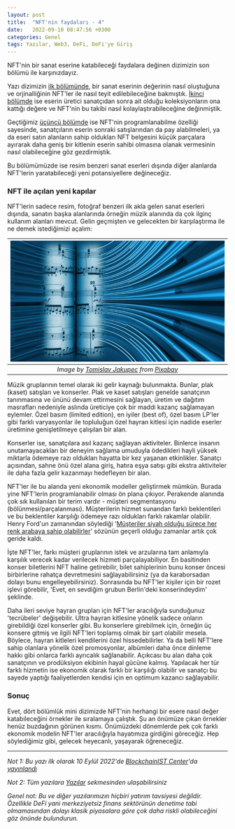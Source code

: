 ```yaml
---
layout: post
title:  "NFT'nin faydaları - 4"
date:   2022-09-10 08:47:56 +0300
categories: Genel
tags: Yazılar, Web3, DeFi, DeFi'ye Giriş
---
```


NFT'nin bir sanat eserine katabileceği faydalara değinen dizimizin son bölümü ile karşınızdayız. 

Yazı dizimizin [ilk bölümünde](/genel/2022/08/10/nftnin-faydalari-III.html), bir sanat eserinin değerinin nasıl oluştuğuna ve orjinalliğinin NFT'ler ile nasıl teyit edilebileceğine bakmıştık. [İkinci bölümde]() ise eserin üretici sanatçıdan sonra ait olduğu koleksiyonların ona kattığı değere ve NFT'nin bu takibi nasıl kolaylaştırabileceğine değinmiştik. 

Geçtiğimiz [üçüncü bölümde]() ise NFT'nin programlanabilme özelliği sayesinde, sanatçıların eserin sonraki satışlarından da pay alabilmeleri, ya da eseri satın alanların sahip oldukları NFT belgesini küçük parçalara ayırarak daha geniş bir kitlenin eserin sahibi olmasına olanak vermesinin nasıl olabileceğine göz gezdirmiştik.

Bu bölümümüzde ise resim benzeri sanat eserleri dışında diğer alanlarda NFT'lerin yaratabileceği yeni potansiyellere değineceğiz. 

### NFT ile açılan yeni kapılar

NFT'lerin sadece resim, fotoğraf benzeri ilk akla gelen sanat eserleri dışında, sanatın başka alanlarında örneğin müzik alanında da çok ilginç kullanım alanları mevcut. Gelin geçmişten ve gelecekten bir karşılaştırma ile ne demek istediğimizi açalım: 

|![notes](/assets/music-5110528_800.jpg)|
|:--:| 
| *Image by [Tomislav Jakupec](https://pixabay.com/users/tommyvideo-3092371/) from [Pixabay](https://pixabay.com/)*|

Müzik gruplarının temel olarak iki gelir kaynağı bulunmakta. Bunlar, plak (kaset) satışları ve konserler. Plak ve kaset satışları genelde sanatçının tanınmasına ve ününü devam ettirmesini sağlayan, üretim ve dağıtım masrafları nedeniyle aslında üreticiye çok bir maddi kazanç sağlamayan eylemler. Özel basım (limited edition), en iyiler (best of), özel basım LP'ler gibi farklı varyasyonlar ile topluluğun özel hayran kitlesi için nadide eserler üretimine genişletilmeye çalışılan bir alan. 

Konserler ise, sanatçılara asıl kazanç sağlayan aktiviteler. Binlerce insanın unutamayacakları bir deneyim sağlama umuduyla ödedikleri hayli yüksek miktarla ödemeye razı oldukları hayatta bir kez yaşanan etkinlikler. Sanatçı açısından, sahne önü özel alana giriş, hatıra eşya satışı gibi ekstra aktiviteler ile daha fazla gelir kazanmayı hedefleyen bir alan. 

NFT'ler ile bu alanda yeni ekonomik modeller geliştirmek mümkün. Burada yine NFT'lerin programlanabilir olması ön plana çıkıyor. Perakende alanında çok sık kullanılan bir terim vardır - müşteri segmentasyonu (bölünmesi/parçalanması). Müşterilerin hizmet sunandan farklı beklentileri ve bu beklentiler karşılığı ödemeye razı oldukları farklı rakamlar olabilir. Henry Ford'un zamanından söylediği '[Müşteriler siyah olduğu sürece her renk arabaya sahip olabilirler](https://www.goodreads.com/quotes/23494-any-customer-can-have-a-car-painted-any-colour-that)' sözünün geçerli olduğu zamanlar artık çok geride kaldı.  

İşte NFT'ler, farkı müşteri gruplarının istek ve arzularına tam anlamıyla karşılık verecek kadar verilecek hizmeti parçalayabiliyor. En basitinden konser biletlerini NFT haline getirebilir, bilet sahiplerinin bunu konser öncesi birbirlerine rahatça devretmesini sağlayabilirsiniz (ya da karaborsadan dolayı bunu engelleyebilirsiniz). Sonrasında bu NFT'ler kişiler için bir rozet işlevi görebilir, 'Evet, en sevdiğim grubun Berlin'deki konserindeydim' şeklinde.  

Daha ileri seviye hayran grupları için NFT'ler aracılığıyla sunduğunuz 'tecrübeler' değişebilir. Ultra hayran kitlesine yönelik sadece onların girebildiği özel konserler gibi. Bu konserlere girebilmek için, örneğin üç konsere gitmiş ve ilgili NFT'leri toplamış olmak bir şart olabilir mesela. Böylece, hayran kitleleri kendilerini özel hissedebilirler. Ya da belli NFT'lere sahip olanlara yönelik özel promosyonlar, albümleri daha önce dinleme hakkı gibi onlarca farklı ayrıcalık sağlanabilir. Açıkcası bu alan daha çok sanatçının ve prodüksiyon ekibinin hayal gücüne kalmış. Yapılacak her tür farklı hizmetin ise ekonomik olarak farklı bir karşılığı olabilir ve sanatçı bu sayede yaptığı faaliyetlerden kendisi için en optimum kazancı sağlayabilir. 

### Sonuç
Evet, dört bölümlük mini dizimizde NFT'nin herhangi bir esere nasıl değer katabileceğini örnekler ile sıralamaya çalıştık. Şu an önümüze çıkan örnekler henüz buzdağının görünen kısmı. Önümüzdeki dönemlerde pek çok farklı ekonomik modelin NFT'ler aracılığıyla hayatımıza girdiğini göreceğiz. Hep söylediğimiz gibi, gelecek heyecanlı, yaşayarak öğreneceğiz. 

---

*Not 1: Bu yazı ilk olarak 10 Eylül 2022'de [BlockchainIST Center](https://medium.com/blockchainist-center)'da [yayınlandı]()*

*Not 2: Tüm yazılara [Yazılar](/articles/) sekmesinden ulaşabilirsiniz*

*Genel not: Bu ve diğer yazılarımızın hiçbiri yatırım tavsiyesi değildir. Özellikle DeFi yani merkeziyetsiz finans sektörünün denetime tabi olmamasından dolayı klasik piyasalara göre çok daha riskli olabileceğini göz önünde bulundurun.* 

